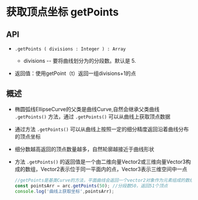 # 获取顶点坐标 getPoints

## API

+ `.getPoints ( divisions : Integer ) : Array`

  + divisions -- 要将曲线划分为的分段数。默认是 5.

+ 返回值：使用getPoint（t）返回一组divisions+1的点

## 概述

+ 椭圆弧线EllipseCurve的父类是曲线Curve,自然会继承父类曲线 `.getPoints()` 方法，通过 `.getPoints()` 可以从曲线上获取顶点数据

+ 通过方法 `.getPoints()` 可以从曲线上按照一定的细分精度返回沿着曲线分布的顶点坐标
+ 细分数越高返回的顶点数量越多，自然轮廓越接近于曲线形状
+ 方法 `.getPoints()` 的返回值是一个由二维向量Vector2或三维向量Vector3构成的数组，Vector2表示位于同一平面内的点，Vector3表示三维空间中一点

  ```js
  //getPoints是基类Curve的方法，平面曲线会返回一个vector2对象作为元素组成的数组
  const pointsArr = arc.getPoints(50); //分段数50，返回51个顶点
  console.log('曲线上获取坐标',pointsArr);
  ```
